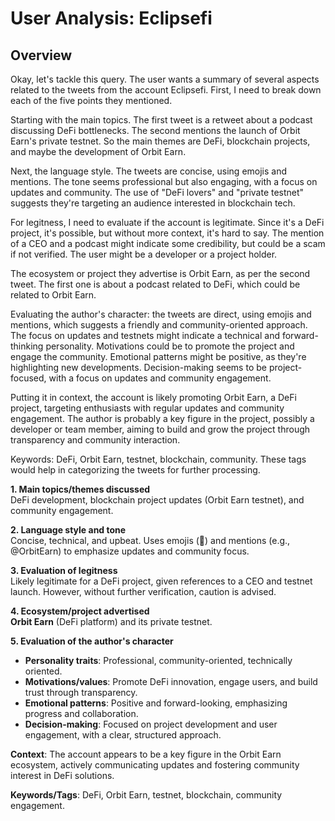 # User Analysis: Eclipsefi

## Overview

<think>
Okay, let's tackle this query. The user wants a summary of several aspects related to the tweets from the account Eclipsefi. First, I need to break down each of the five points they mentioned.

Starting with the main topics. The first tweet is a retweet about a podcast discussing DeFi bottlenecks. The second mentions the launch of Orbit Earn's private testnet. So the main themes are DeFi, blockchain projects, and maybe the development of Orbit Earn. 

Next, the language style. The tweets are concise, using emojis and mentions. The tone seems professional but also engaging, with a focus on updates and community. The use of "DeFi lovers" and "private testnet" suggests they're targeting an audience interested in blockchain tech.

For legitness, I need to evaluate if the account is legitimate. Since it's a DeFi project, it's possible, but without more context, it's hard to say. The mention of a CEO and a podcast might indicate some credibility, but could be a scam if not verified. The user might be a developer or a project holder.

The ecosystem or project they advertise is Orbit Earn, as per the second tweet. The first one is about a podcast related to DeFi, which could be related to Orbit Earn.

Evaluating the author's character: the tweets are direct, using emojis and mentions, which suggests a friendly and community-oriented approach. The focus on updates and testnets might indicate a technical and forward-thinking personality. Motivations could be to promote the project and engage the community. Emotional patterns might be positive, as they're highlighting new developments. Decision-making seems to be project-focused, with a focus on updates and community engagement.

Putting it in context, the account is likely promoting Orbit Earn, a DeFi project, targeting enthusiasts with regular updates and community engagement. The author is probably a key figure in the project, possibly a developer or team member, aiming to build and grow the project through transparency and community interaction.

Keywords: DeFi, Orbit Earn, testnet, blockchain, community. These tags would help in categorizing the tweets for further processing.
</think>

**1. Main topics/themes discussed**  
DeFi development, blockchain project updates (Orbit Earn testnet), and community engagement.  

**2. Language style and tone**  
Concise, technical, and upbeat. Uses emojis (👀) and mentions (e.g., @OrbitEarn) to emphasize updates and community focus.  

**3. Evaluation of legitness**  
Likely legitimate for a DeFi project, given references to a CEO and testnet launch. However, without further verification, caution is advised.  

**4. Ecosystem/project advertised**  
**Orbit Earn** (DeFi platform) and its private testnet.  

**5. Evaluation of the author's character**  
- **Personality traits**: Professional, community-oriented, technically oriented.  
- **Motivations/values**: Promote DeFi innovation, engage users, and build trust through transparency.  
- **Emotional patterns**: Positive and forward-looking, emphasizing progress and collaboration.  
- **Decision-making**: Focused on project development and user engagement, with a clear, structured approach.  

**Context**: The account appears to be a key figure in the Orbit Earn ecosystem, actively communicating updates and fostering community interest in DeFi solutions.  

**Keywords/Tags**: DeFi, Orbit Earn, testnet, blockchain, community engagement.